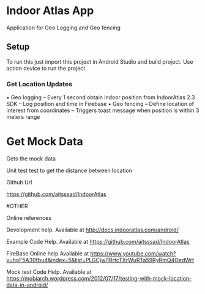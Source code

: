 # Indoor Atlas App
 Application for Geo Logging and Geo fencing

## Setup

To run this just import this project in Android Studio and build project. Use action device to run the project.

### Get Location Updates
• Geo logging
– Every 1 second obtain indoor position from IndoorAtlas 2.3 SDK
– Log position and time in Firebase
• Geo fencing
– Define location of interest from coordinates
– Triggers toast message when position is within 3 meters range

# Get Mock Data
Gets the mock data

Unit test
test to get the distance between location

Github Url

https://github.com/aitsssad/IndoorAtlas

 #OTHER

Online references

Development help. Available at http://docs.indooratlas.com/android/

Example Code Help. Available at https://github.com/aitsssad/IndoorAtlas

FireBase Online help Available at https://www.youtube.com/watch?v=hoF5A30fbu4&index=5&list=PLGCjwl1RrtcTXrWuRTa59RyRmQ4OedWrt

Mock test Code Help. Available at https://mobiarch.wordpress.com/2012/07/17/testing-with-mock-location-data-in-android/
